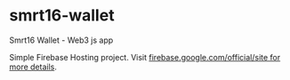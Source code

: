 # smrt16-wallet
Smrt16 Wallet - Web3 js app

Simple Firebase Hosting project. Visit [firebase.google.com/official/site‎ for more details](https://firebase.google.com/official/site‎).
